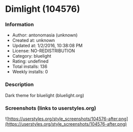 # Dimlight (104576)

### Information
- Author: antonomasia (unknown)
- Created at: unknown
- Updated at: 1/2/2016, 10:38:08 PM
- License: NO-REDISTRIBUTION
- Category: bluelight
- Rating: undefined
- Total installs: 136
- Weekly installs: 0


### Description
Dark theme for bluelight (bluelight.org)


### Screenshots (links to userstyles.org)
![https://userstyles.org/style_screenshots/104576-after.png](https://userstyles.org/style_screenshots/104576-after.png)


